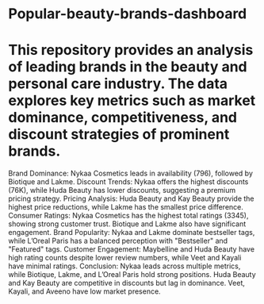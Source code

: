 # Popular-beauty-brands-dashboard
# This repository provides an analysis of leading brands in the beauty and personal care industry. The data explores key metrics such as market dominance, competitiveness, and discount strategies of prominent brands.
Brand Dominance: Nykaa Cosmetics leads in availability (796), followed by Biotique and Lakme.
Discount Trends: Nykaa offers the highest discounts (76K), while Huda Beauty has lower discounts, suggesting a premium pricing strategy.
Pricing Analysis: Huda Beauty and Kay Beauty provide the highest price reductions, while Lakme has the smallest price difference.
Consumer Ratings: Nykaa Cosmetics has the highest total ratings (3345), showing strong customer trust. Biotique and Lakme also have significant engagement.
Brand Popularity: Nykaa and Lakme dominate bestseller tags, while L’Oreal Paris has a balanced perception with "Bestseller" and "Featured" tags.
Customer Engagement: Maybelline and Huda Beauty have high rating counts despite lower review numbers, while Veet and Kayali have minimal ratings.
Conclusion: Nykaa leads across multiple metrics, while Biotique, Lakme, and L’Oreal Paris hold strong positions. Huda Beauty and Kay Beauty are competitive in discounts but lag in dominance. Veet, Kayali, and Aveeno have low market presence.
